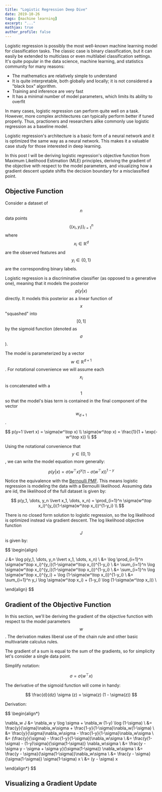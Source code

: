 ```yaml
---
title: "Logistic Regression Deep Dive"
date: 2019-10-26
tags: [machine learning]
excerpt: "..."
mathjax: true
author_profile: false
---
```


Logistic regression is possibly the most well-known machine learning model for classification tasks. The classic case is binary classification, but it can easily be extended to multiclass or even multilabel classification settings. It's quite popular in the data science, machine learning, and statistics community for many reasons:

- The mathematics are relatively simple to understand
- It is quite interpretable, both globally and locally; it is not considered a "black box" algorithm.
- Training and inference are very fast
- It has a minimal number of model parameters, which limits its ability to overfit

In many cases, logistic regression can perform quite well on a task. However, more complex architectures can typically perform better if tuned properly. Thus, practioners and researchers alike commonly use logistic regression as a baseline model.

Logistic regression's architecture is a basic form of a neural network and it is optimized the same way as a neural network. This makes it a valuable case study for those interested in deep learning.

In this post I will be deriving logistic regression's objective function from Maximum Likelihood Estimation (MLE) principles, deriving the gradient of the objective with respect to the model parameters, and visualizing how a gradient descent update shifts the decision boundary for a misclassified point.

## Objective Function

Consider a dataset of $$n$$ data points $$ \{ (x_i, y_i) \}_{i=1}^n $$ where  $$ x_i \in \mathbb{R}^d $$ are the observed features and $$ y_i \in \{0, 1\} $$ are the corresponding binary labels.

Logistic regression is a discriminative classifier (as opposed to a generative one), meaning that it models the posterior $$p(y \lvert x)$$ directly. It models this posterior as a linear function of $$x$$ "squashed" into $$ [0, 1] $$ by the sigmoid function (denoted as $$\sigma$$).

The model is parameterized by a vector $$ w \in \mathbb{R}^{d+1} $$. For notational convenience we will assume each $$x_i$$ is concatenated with a $$1$$ so that the model's bias term is contained in the final component of the vector $$w_{d+1}$$.

$$
p(y=1 \lvert x) = \sigma(w^\top x) \\
\sigma(w^\top x) = \frac{1}{1 + \exp(-w^\top x)} \\
$$

Using the notational convenience that $$ y \in \{0, 1\} $$, we can write the model equation more generally:

$$
p(y \lvert x) = \sigma(w^\top x)^y(1-\sigma(w^\top x))^{1-y}
$$

Notice the equivalence with the [Bernoulli PMF](https://en.wikipedia.org/wiki/Bernoulli_distribution#Properties). This means logistic regression is modeling the data with a Bernoulli likelihood. Assuming data are iid, the likelihood of the full dataset is given by:

$$
p(y_1, \dots, y_n \lvert x_1, \dots, x_n) =
\prod_{i=1}^n \sigma(w^\top x_i)^{y_i}(1-\sigma(w^\top x_i))^{1-y_i} \\
$$

There is no closed form solution to logistic regression, so the log likelihood is optimized instead via gradient descent. The log likelihood objective function $$J$$ is given by:

$$
\begin{align}

J &= \log p(y_1, \dots, y_n \lvert x_1, \dots, x_n) \\
&= \log \prod_{i=1}^n \sigma(w^\top x_i)^{y_i}(1-\sigma(w^\top x_i))^{1-y_i} \\
&= \sum_{i=1}^n \log \sigma(w^\top x_i)^{y_i}(1-\sigma(w^\top x_i))^{1-y_i} \\
&= \sum_{i=1}^n \log \sigma(w^\top x_i)^{y_i} + \log (1-\sigma(w^\top x_i))^{1-y_i} \\
&= \sum_{i=1}^n y_i \log \sigma(w^\top x_i) + (1-y_i) \log (1-\sigma(w^\top x_i)) \\

\end{align}
$$

## Gradient of the Objective Function

In this section, we'll be deriving the gradient of the objective function with respect to the model parameters $$w$$. The derivation makes liberal use of the chain rule and other basic multivariate calculus rules.

The gradient of a sum is equal to the sum of the gradients, so for simplicity let's consider a single data point.

Simplify notation:

$$
\sigma = \sigma(w^\top x)
$$

The derivative of the sigmoid function will come in handy:

$$
\frac{d}{dz} \sigma (z) = \sigma(z) (1 - \sigma(z))
$$

Derivation:

$$
\begin{align*}

\nabla_w J &= \nabla_w y \log \sigma + \nabla_w (1-y) \log (1-\sigma) \\
&= \frac{y}{\sigma}\nabla_w\sigma + \frac{1-y}{1-\sigma}\nabla_w(1-\sigma) \\
&= \frac{y}{\sigma}\nabla_w\sigma - \frac{1-y}{1-\sigma}\nabla_w\sigma \\
&= (\frac{y}{\sigma} - \frac{1-y}{1-\sigma})\nabla_w\sigma \\
&= \frac{y(1-\sigma) - (1-y)\sigma}{\sigma(1-\sigma)} \nabla_w\sigma \\
&= \frac{y - \sigma y - \sigma + \sigma y}{\sigma(1-\sigma)} \nabla_w\sigma \\
&= \frac{y - \sigma}{\sigma(1-\sigma)}\nabla_w\sigma \\
&= \frac{y - \sigma}{\sigma(1-\sigma)} \sigma(1-\sigma) x \\
&= (y - \sigma) x

\end{align*}
$$

## Visualizing a Gradient Update
